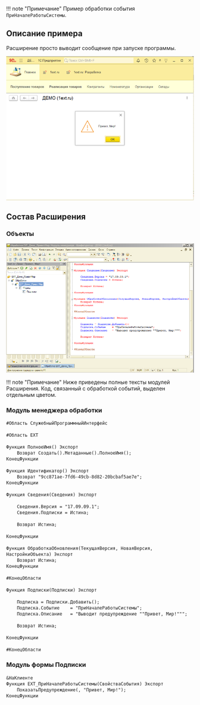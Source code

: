 !!! note "Примечание"
    Пример обработки события `ПриНачалеРаботыСистемы`.

## Описание примера

Расширение просто выводит сообщение при запуске программы.

![Screenshot](../../img/%D0%9F%D1%80%D0%B8%D0%B2%D0%B5%D1%82%20%D0%9C%D0%B8%D1%80%20%D0%B2%20%D0%9F%D1%80%D0%B5%D0%B4%D0%BF%D1%80%D0%B8%D1%8F%D1%82%D0%B8%D0%B8.png)

## Состав Расширения

### Объекты

![Screenshot](../../img/%D0%9F%D1%80%D0%B8%D0%B2%D0%B5%D1%82%20%D0%9C%D0%B8%D1%80%20%D0%B2%20%D0%9A%D0%BE%D0%BD%D1%84%D0%B8%D0%B3%D1%83%D1%80%D0%B0%D1%82%D0%BE%D1%80%D0%B5.png)

!!! note "Примечание"
    Ниже приведены полные тексты модулей Расширения. Код, связанный с обработкой событий, выделен отдельным цветом.

### Модуль менеджера обработки

``` hl_lines="16 28-36" linenums="1"
#Область СлужебныйПрограммныйИнтерфейс

#Область ЕХТ

Функция ПолноеИмя() Экспорт
	Возврат Создать().Метаданные().ПолноеИмя();
КонецФункции

Функция Идентификатор() Экспорт
	Возврат "9cc871ae-7fd6-49cb-8d82-20bcbaf5ae7e";
КонецФункции

Функция Сведения(Сведения) Экспорт
	
	Сведения.Версия = "17.09.09.1";
	Сведения.Подписки = Истина;
	
	Возврат Истина;
	
КонецФункции

Функция ОбработкаОбновления(ТекущаяВерсия, НоваяВерсия, НастройкиОбъекта) Экспорт 
	Возврат Истина;
КонецФункции

#КонецОбласти

Функция Подписки(Подписки) Экспорт
	
	Подписка = Подписки.Добавить();
	Подписка.Событие 	= "ПриНачалеРаботыСистемы";
	Подписка.Описание	= "Выводит предупреждение ""Привет, Мир!""";
	
	Возврат Истина;
	
КонецФункции

#КонецОбласти
```

### Модуль формы Подписки

``` hl_lines="16 1-4" linenums="1"
&НаКлиенте
Функция ЕХТ_ПриНачалеРаботыСистемы(СвойстваСобытия) Экспорт
	ПоказатьПредупреждение(, "Привет, Мир!");
КонецФункции	
```